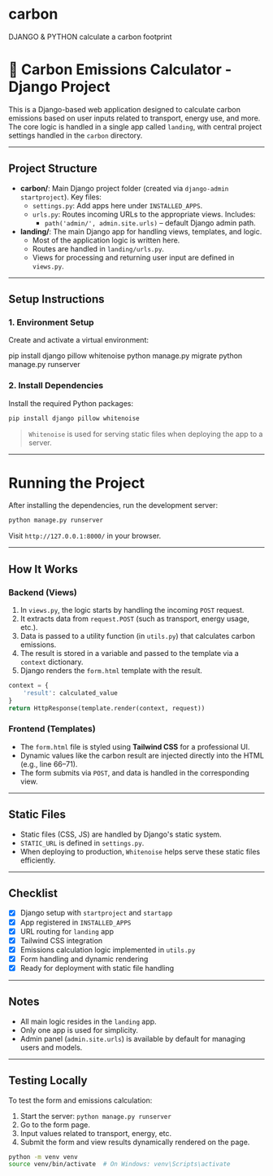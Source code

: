# carbon
DJANGO &amp; PYTHON calculate a carbon footprint
# 🌱 Carbon Emissions Calculator - Django Project

This is a Django-based web application designed to calculate carbon emissions based on user inputs related to transport, energy use, and more. The core logic is handled in a single app called `landing`, with central project settings handled in the `carbon` directory.

---

## Project Structure

- **carbon/**: Main Django project folder (created via `django-admin startproject`). Key files:
  - `settings.py`: Add apps here under `INSTALLED_APPS`.
  - `urls.py`: Routes incoming URLs to the appropriate views. Includes:
    - `path('admin/', admin.site.urls)` – default Django admin path.
- **landing/**: The main Django app for handling views, templates, and logic.
  - Most of the application logic is written here.
  - Routes are handled in `landing/urls.py`.
  - Views for processing and returning user input are defined in `views.py`.

---

## Setup Instructions

### 1. Environment Setup

Create and activate a virtual environment:

pip install django pillow whitenoise 
python manage.py migrate
python manage.py runserver


### 2. Install Dependencies

Install the required Python packages:

```bash
pip install django pillow whitenoise
```

> `Whitenoise` is used for serving static files when deploying the app to a server.

---

# Running the Project

After installing the dependencies, run the development server:

```bash
python manage.py runserver
```

Visit `http://127.0.0.1:8000/` in your browser.

---

##  How It Works

### Backend (Views)

1. In `views.py`, the logic starts by handling the incoming `POST` request.
2. It extracts data from `request.POST` (such as transport, energy usage, etc.).
3. Data is passed to a utility function (in `utils.py`) that calculates carbon emissions.
4. The result is stored in a variable and passed to the template via a `context` dictionary.
5. Django renders the `form.html` template with the result.

```python
context = {
    'result': calculated_value
}
return HttpResponse(template.render(context, request))
```

### Frontend (Templates)

- The `form.html` file is styled using **Tailwind CSS** for a professional UI.
- Dynamic values like the carbon result are injected directly into the HTML (e.g., line 66–71).
- The form submits via `POST`, and data is handled in the corresponding view.

---

## Static Files

- Static files (CSS, JS) are handled by Django's static system.
- `STATIC_URL` is defined in `settings.py`.
- When deploying to production, `Whitenoise` helps serve these static files efficiently.

---

## Checklist

- [x] Django setup with `startproject` and `startapp`
- [x] App registered in `INSTALLED_APPS`
- [x] URL routing for `landing` app
- [x] Tailwind CSS integration
- [x] Emissions calculation logic implemented in `utils.py`
- [x] Form handling and dynamic rendering
- [x] Ready for deployment with static file handling

---

## Notes

- All main logic resides in the `landing` app.
- Only one app is used for simplicity.
- Admin panel (`admin.site.urls`) is available by default for managing users and models.

---

## Testing Locally

To test the form and emissions calculation:

1. Start the server: `python manage.py runserver`
2. Go to the form page.
3. Input values related to transport, energy, etc.
4. Submit the form and view results dynamically rendered on the page.


```bash
python -m venv venv
source venv/bin/activate  # On Windows: venv\Scripts\activate
